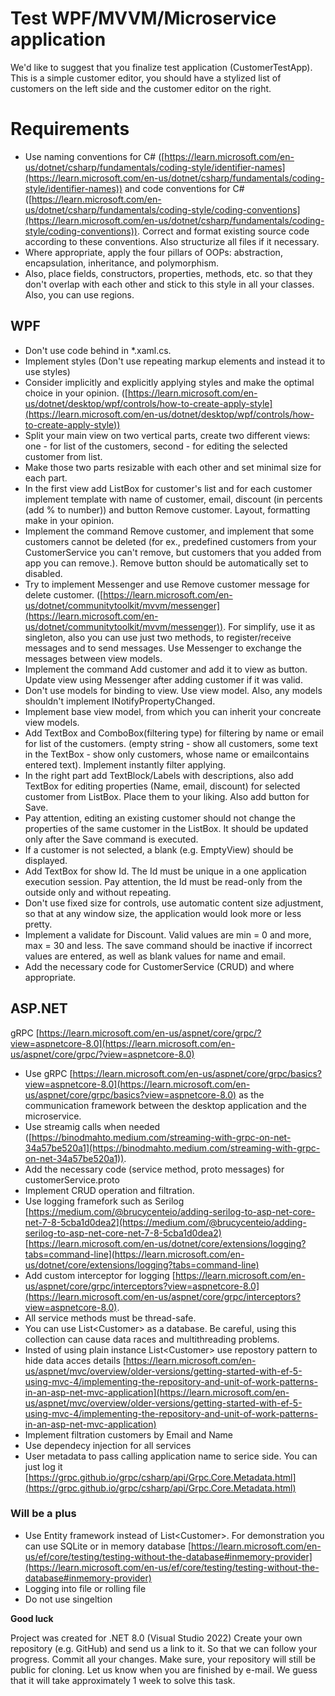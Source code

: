 # Test WPF/MVVM/Microservice application

We'd like to suggest that you finalize test application (CustomerTestApp).
This is a simple customer editor, you should have a stylized list of customers on the left side and the customer editor on the right.

# Requirements
- Use naming conventions for C# ([https://learn.microsoft.com/en-us/dotnet/csharp/fundamentals/coding-style/identifier-names](https://learn.microsoft.com/en-us/dotnet/csharp/fundamentals/coding-style/identifier-names)) and code conventions for C# ([https://learn.microsoft.com/en-us/dotnet/csharp/fundamentals/coding-style/coding-conventions](https://learn.microsoft.com/en-us/dotnet/csharp/fundamentals/coding-style/coding-conventions)). Correct and format existing source code according to these conventions. Also structurize all files if it necessary.
- Where appropriate, apply the four pillars of OOPs: abstraction, encapsulation, inheritance, and polymorphism.
- Also, place fields, constructors, properties, methods, etc. so that they don't overlap with each other and stick to this style in all your classes. Also, you can use regions.

## WPF
- Don't use code behind in *.xaml.cs.
- Implement styles (Don't use repeating markup elements and instead it to use styles)
- Consider implicitly and explicitly applying styles and make the optimal choice in your opinion. ([https://learn.microsoft.com/en-us/dotnet/desktop/wpf/controls/how-to-create-apply-style](https://learn.microsoft.com/en-us/dotnet/desktop/wpf/controls/how-to-create-apply-style)) 
- Split your main view on two vertical parts, create two different views: one - for list of the customers, second - for editing the selected customer from list.
- Make those two parts resizable with each other and set minimal size for each part.
- In the first view add ListBox for customer's list and for each customer implement template with name of customer, email, discount (in percents (add % to number)) and button Remove customer. Layout, formatting make in your opinion.
- Implement the command Remove customer, and implement that some customers cannot be deleted (for ex., predefined customers from your CustomerService you can't remove, but customers that you added from app you can remove.). Remove button should be automatically set to disabled.
- Try to implement Messenger and use Remove customer message for delete customer. ([https://learn.microsoft.com/en-us/dotnet/communitytoolkit/mvvm/messenger](https://learn.microsoft.com/en-us/dotnet/communitytoolkit/mvvm/messenger)). For simplify, use it as singleton, also you can use just two methods, to register/receive messages and to send messages. Use Messenger to exchange the messages between view models.
- Implement the command Add customer and add it to view as button. Update view using Messenger after adding customer if it was valid.
- Don't use models for binding to view. Use view model. Also, any models shouldn't implement INotifyPropertyChanged.
- Implement base view model, from which you can inherit your concreate view models.
- Add TextBox and ComboBox(filtering type) for filtering by name or email for list of the customers. (empty string - show all customers, some text in the TextBox - show only customers, whose name or emailcontains entered text). Implement instantly filter applying.
- In the right part add TextBlock/Labels with descriptions, also add TextBox for editing properties (Name, email, discount) for selected customer from ListBox. Place them to your liking. Also add button for Save.
- Pay attention, editing an existing customer should not change the properties of the same customer in the ListBox. It should be updated only after the Save command is executed.
- If a customer is not selected, a blank (e.g. EmptyView) should be displayed.
- Add TextBox for show Id. The Id must be unique in a one application execution session. Pay attention, the Id must be read-only from the outside only and without repeating.
- Don't use fixed size for controls, use automatic content size adjustment, so that at any window size, the application would look more or less pretty.
- Implement a validate for Discount. Valid values are min = 0 and more, max = 30 and less. The save command should be inactive if incorrect values are entered, as well as blank values for name and email.
- Add the necessary code for CustomerService (CRUD) and where appropriate.

## ASP.NET
gRPC [https://learn.microsoft.com/en-us/aspnet/core/grpc/?view=aspnetcore-8.0](https://learn.microsoft.com/en-us/aspnet/core/grpc/?view=aspnetcore-8.0)

- Use gRPC [https://learn.microsoft.com/en-us/aspnet/core/grpc/basics?view=aspnetcore-8.0](https://learn.microsoft.com/en-us/aspnet/core/grpc/basics?view=aspnetcore-8.0) as the communication framework between the desktop application and the microservice.
- Use streamig calls when needed ([https://binodmahto.medium.com/streaming-with-grpc-on-net-34a57be520a1](https://binodmahto.medium.com/streaming-with-grpc-on-net-34a57be520a1)).
- Add the necessary code (service method, proto messages) for customerService.proto 
- Implement CRUD operation and filtration.
- Use logging framefork such as Serilog
[https://medium.com/@brucycenteio/adding-serilog-to-asp-net-core-net-7-8-5cba1d0dea2](https://medium.com/@brucycenteio/adding-serilog-to-asp-net-core-net-7-8-5cba1d0dea2)
[https://learn.microsoft.com/en-us/dotnet/core/extensions/logging?tabs=command-line](https://learn.microsoft.com/en-us/dotnet/core/extensions/logging?tabs=command-line)
- Add custom interceptor for logging [https://learn.microsoft.com/en-us/aspnet/core/grpc/interceptors?view=aspnetcore-8.0](https://learn.microsoft.com/en-us/aspnet/core/grpc/interceptors?view=aspnetcore-8.0).
- All service methods must be thread-safe.
- You can use List\<Customer> as a database. Be careful, using this collection can cause data races and multithreading problems.
- Insted of using plain instance List\<Customer> use repostory pattern to hide data acces details
[https://learn.microsoft.com/en-us/aspnet/mvc/overview/older-versions/getting-started-with-ef-5-using-mvc-4/implementing-the-repository-and-unit-of-work-patterns-in-an-asp-net-mvc-application](https://learn.microsoft.com/en-us/aspnet/mvc/overview/older-versions/getting-started-with-ef-5-using-mvc-4/implementing-the-repository-and-unit-of-work-patterns-in-an-asp-net-mvc-application)
- Implement filtration customers by Email and Name
- Use dependecy injection for all services
- User metadata to pass calling application name to serice side. You can just log it [https://grpc.github.io/grpc/csharp/api/Grpc.Core.Metadata.html](https://grpc.github.io/grpc/csharp/api/Grpc.Core.Metadata.html)


### Will be a plus
- Use Entity framework instead of List\<Customer>. For demonstration you can use SQLite or in memory database [https://learn.microsoft.com/en-us/ef/core/testing/testing-without-the-database#inmemory-provider](https://learn.microsoft.com/en-us/ef/core/testing/testing-without-the-database#inmemory-provider)
- Logging into file or rolling file
- Do not use singeltion


**Good luck**

Project was created for .NET 8.0 (Visual Studio 2022)
Create your own repository (e.g. GitHub) and send us a link to it. So that we can follow your progress. Commit all your changes. Make sure, your repository will still be public for cloning.
Let us know when you are finished by e-mail.
We guess that it will take approximately 1 week to solve this task.